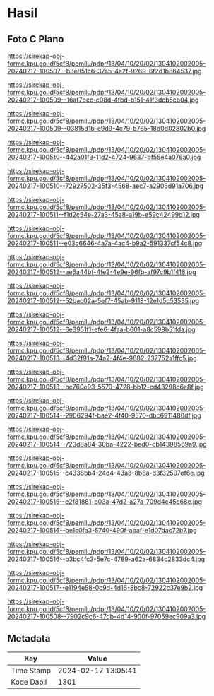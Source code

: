 # Hasil

## Foto C Plano

https://sirekap-obj-formc.kpu.go.id/5cf8/pemilu/pdpr/13/04/10/20/02/1304102002005-20240217-100507--b3e851c6-37a5-4a2f-9269-6f2d1b864537.jpg

https://sirekap-obj-formc.kpu.go.id/5cf8/pemilu/pdpr/13/04/10/20/02/1304102002005-20240217-100509--16af7bcc-c08d-4fbd-b151-41f3dcb5cb04.jpg

https://sirekap-obj-formc.kpu.go.id/5cf8/pemilu/pdpr/13/04/10/20/02/1304102002005-20240217-100509--03815d1b-e9d9-4c79-b765-18d0d02802b0.jpg

https://sirekap-obj-formc.kpu.go.id/5cf8/pemilu/pdpr/13/04/10/20/02/1304102002005-20240217-100510--442a01f3-11d2-4724-9637-bf55e4a076a0.jpg

https://sirekap-obj-formc.kpu.go.id/5cf8/pemilu/pdpr/13/04/10/20/02/1304102002005-20240217-100510--72927502-35f3-4568-aec7-a2906d91a706.jpg

https://sirekap-obj-formc.kpu.go.id/5cf8/pemilu/pdpr/13/04/10/20/02/1304102002005-20240217-100511--f1d2c54e-27a3-45a8-a19b-e59c42499d12.jpg

https://sirekap-obj-formc.kpu.go.id/5cf8/pemilu/pdpr/13/04/10/20/02/1304102002005-20240217-100511--e03c6646-4a7a-4ac4-b9a2-591337cf54c8.jpg

https://sirekap-obj-formc.kpu.go.id/5cf8/pemilu/pdpr/13/04/10/20/02/1304102002005-20240217-100512--ae6a44bf-4fe2-4e9e-96fb-af97c9b1f418.jpg

https://sirekap-obj-formc.kpu.go.id/5cf8/pemilu/pdpr/13/04/10/20/02/1304102002005-20240217-100512--52bac02a-5ef7-45ab-9118-12e1d5c53535.jpg

https://sirekap-obj-formc.kpu.go.id/5cf8/pemilu/pdpr/13/04/10/20/02/1304102002005-20240217-100512--6e3951f1-efe6-4faa-b601-a8c598b51fda.jpg

https://sirekap-obj-formc.kpu.go.id/5cf8/pemilu/pdpr/13/04/10/20/02/1304102002005-20240217-100513--4d32f91a-74a2-4f4e-9682-237752a1ffc5.jpg

https://sirekap-obj-formc.kpu.go.id/5cf8/pemilu/pdpr/13/04/10/20/02/1304102002005-20240217-100513--bc760e93-5570-4728-bb12-cd43298c6e8f.jpg

https://sirekap-obj-formc.kpu.go.id/5cf8/pemilu/pdpr/13/04/10/20/02/1304102002005-20240217-100514--2906294f-bae2-4f40-9570-dbc6911480df.jpg

https://sirekap-obj-formc.kpu.go.id/5cf8/pemilu/pdpr/13/04/10/20/02/1304102002005-20240217-100514--723d8a84-30ba-4222-bed0-db14398569a9.jpg

https://sirekap-obj-formc.kpu.go.id/5cf8/pemilu/pdpr/13/04/10/20/02/1304102002005-20240217-100515--c4338bb4-24d4-43a8-8b8a-d3f32507ef6e.jpg

https://sirekap-obj-formc.kpu.go.id/5cf8/pemilu/pdpr/13/04/10/20/02/1304102002005-20240217-100515--e2f81881-b03a-47d2-a27a-709d4c45c68e.jpg

https://sirekap-obj-formc.kpu.go.id/5cf8/pemilu/pdpr/13/04/10/20/02/1304102002005-20240217-100516--be1c0fa3-5740-490f-abaf-e1d07dac72b7.jpg

https://sirekap-obj-formc.kpu.go.id/5cf8/pemilu/pdpr/13/04/10/20/02/1304102002005-20240217-100516--b3bc4fc3-5e7c-4789-a62a-6834c2833dc4.jpg

https://sirekap-obj-formc.kpu.go.id/5cf8/pemilu/pdpr/13/04/10/20/02/1304102002005-20240217-100517--e1194e58-0c9d-4d16-8bc8-72922c37e9b2.jpg

https://sirekap-obj-formc.kpu.go.id/5cf8/pemilu/pdpr/13/04/10/20/02/1304102002005-20240217-100508--7902c9c6-47db-4d14-900f-97059ec909a3.jpg


## Metadata

| Key        | Value               |
| ---------- | ------------------- |
| Time Stamp | 2024-02-17 13:05:41 |
| Kode Dapil | 1301                |



